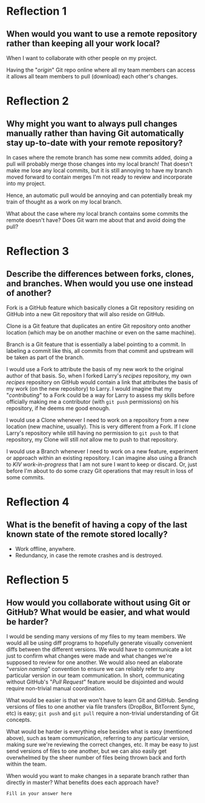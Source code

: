 # Reflection 1

## When would you want to use a remote repository rather than keeping all your work local?

When I want to collaborate with other people on my project.

Having the "_origin_" Git repo online where all my team members can access it allows all team
members to pull (download) each other's changes.

# Reflection 2

## Why might you want to always pull changes manually rather than having Git automatically stay up-to-date with your remote repository?

In cases where the remote branch has some new commits added, doing a pull will probably merge those
changes into my local branch! That doesn't make me lose any local commits, but it is still annoying
to have my branch moved forward to contain merges I'm not ready to review and incorporate into my
project.

Hence, an automatic pull would be annoying and can potentially break my train of thought as a work
on my local branch.

What about the case where my local branch contains some commits the remote doesn't have? Does Git
warn me about that and avoid doing the pull?

# Reflection 3

## Describe the differences between forks, clones, and branches.  When would you use one instead of another?

Fork is a GitHub feature which basically clones a Git repository residing on GitHub into a new Git
repository that will also reside on GitHub.

Clone is a Git feature that duplicates an entire Git repository onto another location (which may be
on another machine or even on the same machine).

Branch is a Git feature that is essentially a label pointing to a commit. In labeling a commit like
this, all commits from that commit and upstream will be taken as part of the branch.

I would use a Fork to attribute the basis of my new work to the original author of that basis. So,
when I forked Larry's *recipes* repository, my own *recipes* repository on GitHub would contain a
link that attributes the basis of my work (on the new repository) to Larry. I would imagine that my
"*contributing*" to a Fork could be a way for Larry to assess my skills before officially making me
a contributor (with ``git push`` permissions) on his repository, if he deems me good enough.

I would use a Clone whenever I need to work on a repository from a new location (new machine,
usually). This is very different from a Fork. If I clone Larry's repository while still having no
permission to ``git push`` to that repository, my Clone will still *not* allow me to push to that
repository.

I would use a Branch whenever I need to work on a new feature, experiment or approach within an
existing repository. I can imagine also using a Branch to *KIV work-in-progress* that I am not sure
I want to keep or discard. Or, just before I'm about to do some crazy Git operations that may result
in loss of some commits.

# Reflection 4

## What is the benefit of having a copy of the last known state of the remote stored locally?

* Work offline, anywhere.
* Redundancy, in case the remote crashes and is destroyed.

# Reflection 5

## How would you collaborate without using Git or GitHub?  What would be easier, and what would be harder?

I would be sending many versions of my files to my team members. We would all be using diff programs
to hopefully generate visually convenient diffs between the different versions. We would have to
communicate a lot just to confirm what changes were made and what changes we're supposed to review
for one another. We would also need an elaborate "*version naming*" convention to ensure we can
reliably refer to any particular version in our team communication. In short, communicating without
GitHub's "*Pull Request*" feature would be disjointed and would require non-trivial manual
coordination.

What would be easier is that we won't have to learn Git and GitHub. Sending versions of files to one
another via file transfers (DropBox, BitTorrent Sync, etc) is easy; ``git push`` and ``git pull``
require a non-trivial understanding of Git concepts.

What would be harder is everything else besides what is easy (mentioned above), such as team
communication, referring to any particular version, making sure we're reviewing the correct changes,
etc. It may be easy to just send versions of files to one another, but we can also easily get
overwhelmed by the sheer number of files being thrown back and forth within the team.

When would you want to make changes in a separate branch rather than directly in
master?  What benefits does each approach have?

    Fill in your answer here
